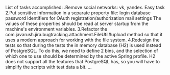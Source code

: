 

List of tasks accomplished:
.Remove social networks: vk, yandex. Easy task
2.Put sensitive information in a separate property file:
login
database password
identifiers for OAuth registration/authorization
mail settings
The values of these properties should be read at server startup from the machine's environment variables.
3.Refactor the com.javarush.jira.bugtracking.attachment.FileUtil#upload method so that it uses a modern approach for working with the file system.
4.Redesign the tests so that during the tests the in memory database (H2) is used instead of PostgreSQL. To do this, we need to define 2 bins, and the selection of which one to use should be determined by the active Spring profile. H2 does not support all the features that PostgreSQL has, so you will have to simplify the scripts with test data a bit.
...
